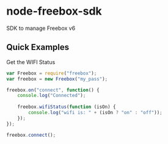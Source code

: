 node-freebox-sdk
================

SDK to manage Freebox v6

## Quick Examples
Get the WIFI Status

```js
var Freebox = require("freebox");
var freebox = new Freebox("my_pass");

freebox.on("connect", function() {
    console.log("Connected");
    
    freebox.wifiStatus(function (isOn) {
        console.log("wifi is: " + (isOn ? "on" : "off"));
    });
});

freebox.connect();
```